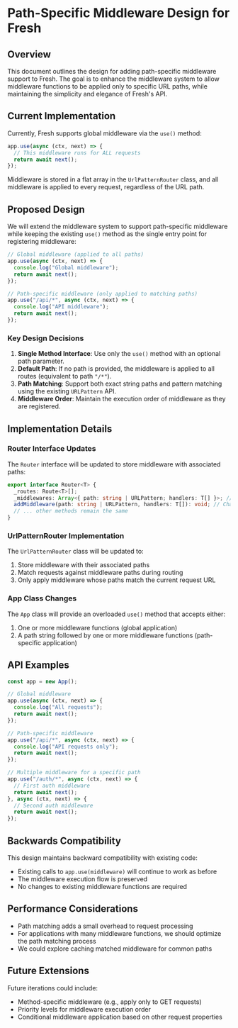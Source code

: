 # Path-Specific Middleware Design for Fresh

## Overview

This document outlines the design for adding path-specific middleware support to
Fresh. The goal is to enhance the middleware system to allow middleware
functions to be applied only to specific URL paths, while maintaining the
simplicity and elegance of Fresh's API.

## Current Implementation

Currently, Fresh supports global middleware via the `use()` method:

```typescript
app.use(async (ctx, next) => {
  // This middleware runs for ALL requests
  return await next();
});
```

Middleware is stored in a flat array in the `UrlPatternRouter` class, and all
middleware is applied to every request, regardless of the URL path.

## Proposed Design

We will extend the middleware system to support path-specific middleware while
keeping the existing `use()` method as the single entry point for registering
middleware:

```typescript
// Global middleware (applied to all paths)
app.use(async (ctx, next) => {
  console.log("Global middleware");
  return await next();
});

// Path-specific middleware (only applied to matching paths)
app.use("/api/*", async (ctx, next) => {
  console.log("API middleware");
  return await next();
});
```

### Key Design Decisions

1. **Single Method Interface**: Use only the `use()` method with an optional
   path parameter.
2. **Default Path**: If no path is provided, the middleware is applied to all
   routes (equivalent to path `"/*"`).
3. **Path Matching**: Support both exact string paths and pattern matching using
   the existing `URLPattern` API.
4. **Middleware Order**: Maintain the execution order of middleware as they are
   registered.

## Implementation Details

### Router Interface Updates

The `Router` interface will be updated to store middleware with associated
paths:

```typescript
export interface Router<T> {
  _routes: Route<T>[];
  _middlewares: Array<{ path: string | URLPattern; handlers: T[] }>; // Changed from T[]
  addMiddleware(path: string | URLPattern, handlers: T[]): void; // Changed signature
  // ... other methods remain the same
}
```

### UrlPatternRouter Implementation

The `UrlPatternRouter` class will be updated to:

1. Store middleware with their associated paths
2. Match requests against middleware paths during routing
3. Only apply middleware whose paths match the current request URL

### App Class Changes

The `App` class will provide an overloaded `use()` method that accepts either:

1. One or more middleware functions (global application)
2. A path string followed by one or more middleware functions (path-specific
   application)

## API Examples

```typescript
const app = new App();

// Global middleware
app.use(async (ctx, next) => {
  console.log("All requests");
  return await next();
});

// Path-specific middleware
app.use("/api/*", async (ctx, next) => {
  console.log("API requests only");
  return await next();
});

// Multiple middleware for a specific path
app.use("/auth/*", async (ctx, next) => {
  // First auth middleware
  return await next();
}, async (ctx, next) => {
  // Second auth middleware
  return await next();
});
```

## Backwards Compatibility

This design maintains backward compatibility with existing code:

- Existing calls to `app.use(middleware)` will continue to work as before
- The middleware execution flow is preserved
- No changes to existing middleware functions are required

## Performance Considerations

- Path matching adds a small overhead to request processing
- For applications with many middleware functions, we should optimize the path
  matching process
- We could explore caching matched middleware for common paths

## Future Extensions

Future iterations could include:

- Method-specific middleware (e.g., apply only to GET requests)
- Priority levels for middleware execution order
- Conditional middleware application based on other request properties

